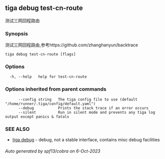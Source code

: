 ## tiga debug test-cn-route

测试三网回程路由

### Synopsis

测试三网回程路由,参考https://github.com/zhanghanyun/backtrace

```
tiga debug test-cn-route [flags]
```

### Options

```
  -h, --help   help for test-cn-route
```

### Options inherited from parent commands

```
      --config string   The tiga config file to use (default "/home/runner/.tiga/config/default.yaml")
      --debug           Prints the stack trace if an error occurs
      --silent          Run in silent mode and prevents any tiga log output except panics & fatals
```

### SEE ALSO

* [tiga debug](tiga_debug.md)	 - debug, not a stable interface, contains misc debug facilities

###### Auto generated by spf13/cobra on 6-Oct-2023
